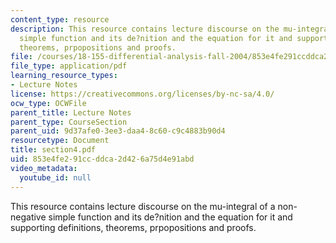```yaml
---
content_type: resource
description: This resource contains lecture discourse on the mu-integral of a non-negative
  simple function and its de?nition and the equation for it and supporting definitions,
  theorems, prpopositions and proofs.
file: /courses/18-155-differential-analysis-fall-2004/853e4fe291ccddca2d426a75d4e91abd_section4.pdf
file_type: application/pdf
learning_resource_types:
- Lecture Notes
license: https://creativecommons.org/licenses/by-nc-sa/4.0/
ocw_type: OCWFile
parent_title: Lecture Notes
parent_type: CourseSection
parent_uid: 9d37afe0-3ee3-daa4-8c60-c9c4883b90d4
resourcetype: Document
title: section4.pdf
uid: 853e4fe2-91cc-ddca-2d42-6a75d4e91abd
video_metadata:
  youtube_id: null
---
```

This resource contains lecture discourse on the mu-integral of a non-negative simple function and its de?nition and the equation for it and supporting definitions, theorems, prpopositions and proofs.
